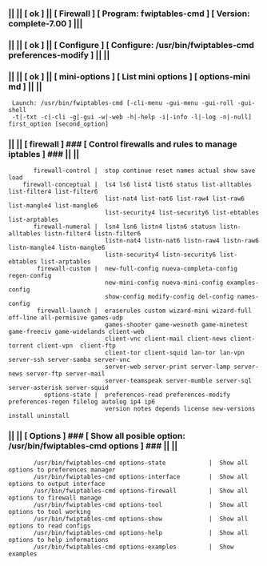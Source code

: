 ### || || [ ok ] || [ Firewall ] [ Program: fwiptables-cmd ] [ Version: complete-7.00 ] |||
### || || [ ok ] || [ Configure ] [ Configure: /usr/bin/fwiptables-cmd preferences-modify ] || ||
### || || [ ok ] || [ mini-options ] [ List mini options ] [ options-mini md ] || ||
     Launch: /usr/bin/fwiptables-cmd [-cli-menu -gui-menu -gui-roll -gui-shell                                                
     -t|-txt -c|-cli -g|-gui -w|-web -h|-help -i|-info -l|-log -n|-null] first_option [second_option]              
### || || [ firewall ]  ### [  Control firewalls and rules to manage iptables ] ### || ||                      
           firewall-control |  stop continue reset names actual show save load                                  
        firewall-conceptual |  ls4 ls6 list4 list6 status list-alltables list-filter4 list-filter6              
                               list-nat4 list-nat6 list-raw4 list-raw6 list-mangle4 list-mangle6                
                               list-security4 list-security6 list-ebtables list-arptables                       
           firewall-numeral |  lsn4 lsn6 listn4 listn6 statusn listn-alltables listn-filter4 listn-filter6      
                               listn-nat4 listn-nat6 listn-raw4 listn-raw6 listn-mangle4 listn-mangle6          
                               listn-security4 listn-security6 list-ebtables list-arptables                     
            firewall-custom |  new-full-config nueva-completa-config regen-config                               
                               new-mini-config nueva-mini-config examples-config                                
                               show-config modify-config del-config names-config                                
            firewall-launch |  eraserules custom wizard-mini wizard-full off-line all-permisive games-udp       
                               games-shooter game-wesnoth game-minetest game-freeciv game-widelands client-web  
                               client-vnc client-mail client-news client-torrent client-vpn  client-ftp         
                               client-tor client-squid lan-tor lan-vpn server-ssh server-samba server-vnc       
                               server-web server-print server-lamp server-news server-ftp server-mail           
                               server-teamspeak server-mumble server-sql server-asterisk server-squid           
              options-state |  preferences-read preferences-modify preferences-regen filelog autolog ip4 ip6    
                               version notes depends license new-versions install uninstall                     
### || ||  [ Options ]  ### [  Show all posible option: /usr/bin/fwiptables-cmd options ] ### || ||                        
           /usr/bin/fwiptables-cmd options-state            |  Show all options to preferences manager                      
           /usr/bin/fwiptables-cmd options-interface        |  Show all options to output interface                         
           /usr/bin/fwiptables-cmd options-firewall         |  Show all options to firewall manage                          
           /usr/bin/fwiptables-cmd options-tool             |  Show all options to tool working                             
           /usr/bin/fwiptables-cmd options-show             |  Show all options to read configs                             
           /usr/bin/fwiptables-cmd options-help             |  Show all options to help informations                        
           /usr/bin/fwiptables-cmd options-examples         |  Show examples                                                

